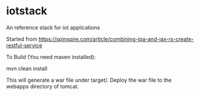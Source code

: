 # iotstack
An reference stack for iot applications

Started from https://spinspire.com/article/combining-jpa-and-jax-rs-create-restful-service


To Build (You need maven installed):

mvn clean install


This will generate a war file under target/. Deploy the war file to the webapps directory
of tomcat.
